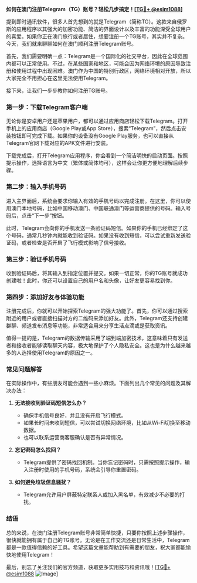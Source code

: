 **如何在澳门注册Telegram（TG）账号？轻松几步搞定！[[TG💪+ @esim1088](https://t.me/s/esim1088)]**

提到即时通讯软件，很多人首先想到的就是Telegram（简称TG）。这款来自俄罗斯的应用程序以其强大的加密功能、简洁的界面设计以及丰富的功能深受全球用户的喜爱。如果你正在澳门旅行或者居住，想要注册一个TG账号，其实并不复杂。今天，我们就来聊聊如何在澳门顺利注册Telegram账号。

首先，我们需要明确一点：Telegram是一个国际化的社交平台，因此在全球范围内都可以正常使用。不过，在某些国家和地区，可能会因为网络环境的原因导致注册和使用过程中出现困难。澳门作为中国的特别行政区，网络环境相对开放，所以大家完全不用担心在这里无法使用Telegram。

接下来，让我们一步步教你如何注册TG账号。

### **第一步：下载Telegram客户端**
无论你是安卓用户还是苹果用户，都可以通过应用商店轻松下载Telegram。打开手机上的应用商店（Google Play或App Store），搜索“Telegram”，然后点击安装按钮即可完成下载。如果你的设备没有Google Play服务，也可以直接从Telegram官网下载对应的APK文件进行安装。

下载完成后，打开Telegram应用程序，你会看到一个简洁明快的启动页面。按照提示操作，选择语言为中文（繁体或简体均可），这样会让你更方便地理解后续步骤。

### **第二步：输入手机号码**
进入主界面后，系统会要求你输入有效的手机号码以完成注册。在这里，你可以使用澳门本地号码，比如中国移动澳门、中国联通澳门等运营商提供的号码。输入号码后，点击“下一步”按钮。

此时，Telegram会向你的手机发送一条验证码短信。如果你的手机已经绑定了这个号码，通常几秒钟内就能收到验证码。如果没有收到短信，可以尝试重新发送验证码，或者检查是否开启了飞行模式影响了信号接收。

### **第三步：验证手机号码**
收到验证码后，将其输入到指定位置并提交。如果一切正常，你的TG账号就成功创建啦！此时，你还可以设置自己的用户名和头像，让好友更容易找到你。

### **第四步：添加好友与体验功能**
注册完成后，你就可以开始探索Telegram的强大功能了。首先，你可以通过搜索附近的用户或者直接扫描对方的二维码来添加好友。此外，Telegram还支持创建群聊、频道发布消息等功能，非常适合用来分享生活点滴或是获取资讯。

值得一提的是，Telegram的数据传输采用了端到端加密技术，这意味着只有发送者和接收者能够读取聊天内容，极大地保护了个人隐私安全。这也是为什么越来越多的人选择使用Telegram的原因之一。

### **常见问题解答**
在实际操作中，有些朋友可能会遇到一些小麻烦。下面列出几个常见的问题及其解决办法：

1. **无法接收到验证码短信怎么办？**
   - 确保手机信号良好，并且没有开启飞行模式。
   - 如果长时间未收到短信，可以尝试切换网络环境，比如从Wi-Fi切换至移动数据。
   - 也可以联系运营商客服确认是否有异常情况。

2. **忘记密码怎么找回？**
   - Telegram提供了密码找回机制。当你忘记密码时，只需按照提示操作，输入注册时使用的手机号码，系统会引导你重置密码。

3. **如何避免垃圾信息骚扰？**
   - Telegram允许用户屏蔽特定联系人或加入黑名单，有效减少不必要的打扰。

### **结语**
总的来说，在澳门注册Telegram账号非常简单快捷，只要你按照上述步骤操作，很快就能拥有属于自己的TG账号。无论是在工作交流还是日常生活中，Telegram都是一款值得信赖的好工具。希望这篇文章能帮助到有需要的朋友，祝大家都能愉快地使用Telegram！

最后，别忘了关注我们的官方频道，获取更多实用技巧和资讯哦！[[TG💪+ @esim1088](https://t.me/s/esim1088) ![Image](https://i.postimg.cc/4NQfJmqS/Snipaste-2025-05-13-00-14-12.png)]